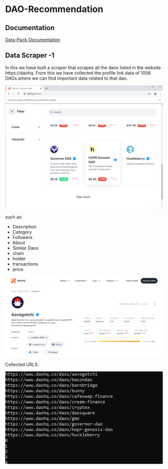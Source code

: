 # DAO-Recommendation

## Documentation

[Data-Pack-Documentation](https://docs.google.com/document/d/1rC8gX94hyrQdGD2GhDgvm0l4uNMDx9src6QonSsHpXA/edit?usp=sharing)

## Data Scraper -1

In this we have built a scraper that scrapes all the daos listed in the website https://daohq.
From this we have collected the profile link data of 1006 DAOs.where we can find important data related to that dao.

![Main Page](./poc/daohq.png)

such as:
- Description
- Category
- Followers
- About
- Similar Daos
- chain
- holder
- transactions 
- price

![Data](./poc/data.png)

Collected URLS:

![result](./poc/output.png)
